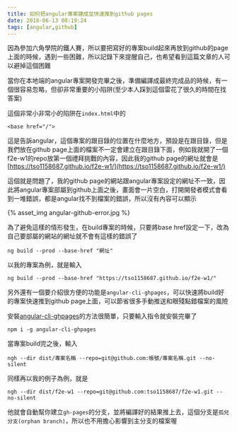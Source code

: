 ```yaml
---
title: 如何把angular專案建成並快速推到github pages
date: 2018-06-13 00:19:24
tags: [angular,github]
---
```

因為參加六角學院的鐵人賽，所以要把寫好的專案build起來再放到github的page上面的時候，遇到一些困難，所以記錄下來提醒自己，也希望看到這篇文章的人可以避掉這個困難

當你在本地端的angular專案開發完畢之後，準備編譯成最終完成品的時候，有一個很容易忽略，但卻非常重要的小陷阱(至少本人踩到這個雷花了很久的時間在找答案)

這個非常小非常小的陷阱在`index.html`中的

```
<base href="/">
```

這是告訴angular，這個專案的跟目錄的位置在什麼地方，預設是在跟目錄，但是我們放在github page上面的檔案不一定會建立在跟目錄下面，例如我就開了一個f2e-w1的repo放第一個禮拜挑戰的內容，因此我的github page的網址就會是[https://tso1158687.github.io/f2e-w1/](https://tso1158687.github.io/f2e-w1/)

這個就是問題了，我的github page的網站跟angular專案設定的網址不一致，因此將angular專案部屬到github上面之後，畫面會一片空白，打開開發者模式會看到一堆錯誤，都是angular找不到檔案的錯誤，所以沒有內容可以顯示

{% asset_img angular-github-error.jpg %}

為了避免這樣的情形發生，在build專案的時候，只要將base href設定一下，改為自己要部屬的網站的網址就不會有這樣的錯誤了

```
ng build --prod --base-href "網址"
```

以我的專案為例，就是輸入

```
ng build --prod --base-href "https://tso1158687.github.io/f2e-w1/" 
```

另外還有一個要介紹很方便的功能是`angular-cli-ghpages`，可以快速將build好的專案快速推到github page上面，可以節省很多手動推送和眼殘點錯檔案的風險

安裝[angular-cli-ghpages](https://github.com/angular-schule/angular-cli-ghpages)的方法很簡單，只要輸入指令就安裝完畢了

```
npm i -g angular-cli-ghpages
```

當專案build完之後，輸入

```
ngh --dir dist/專案名稱 --repo=git@github.com:帳號/專案名稱.git --no-silent
```

同樣再以我的例子為例，就是

```
ngh --dir dist/f2e-w1 --repo=git@github.com:tso1158687/f2e-w1.git --no-silent
```

他就會自動幫你建立`gh-pages`的分支，並將編譯好的結果推上去，這個分支是`孤兒分支(orphan branch)`，所以也不用擔心影響到主分支的檔案喔
